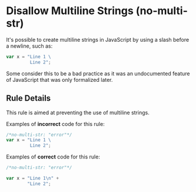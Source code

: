 # Disallow Multiline Strings (no-multi-str)

It's possible to create multiline strings in JavaScript by using a slash before a newline, such as:

```js
var x = "Line 1 \
         Line 2";
```

Some consider this to be a bad practice as it was an undocumented feature of JavaScript that was only formalized later.

## Rule Details

This rule is aimed at preventing the use of multiline strings.

Examples of **incorrect** code for this rule:

```js
/*no-multi-str: "error"*/
var x = "Line 1 \
         Line 2";
```

Examples of **correct** code for this rule:

```js
/*no-multi-str: "error"*/

var x = "Line 1\n" +
        "Line 2";
```
